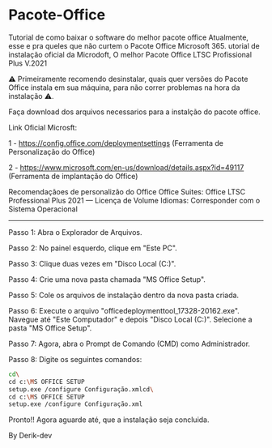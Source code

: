 # Pacote-Office
Tutorial de como baixar o software do melhor pacote office Atualmente, esse e pra queles que não curtem o Pacote Office Microsoft 365.
utorial de instalação oficial da Microdoft, O melhor Pacote Office LTSC Profissional Plus V.2021

⚠️ Primeiramente recomendo desinstalar, quais quer versões do Pacote Office instala em sua máquina,
para não correr problemas na hora da instalação ⚠️.

Faça download dos arquivos necessarios para a instalção do pacote office.

Link Oficial Microsft:

1 - https://config.office.com/deploymentsettings (Ferramenta de Personalização do Office)

2 - https://www.microsoft.com/en-us/download/details.aspx?id=49117 (Ferramenta de implantação do Office)

Recomendaçãoes de personalizão do Office
Office Suites:
Office LTSC Professional Plus 2021 — Licença de Volume
Idiomas:
Corresponder com o Sistema Operacional

---------------------------------------------------------------------------------------------------------
Passo 1: Abra o Explorador de Arquivos.

Passo 2: No painel esquerdo, clique em "Este PC".

Passo 3: Clique duas vezes em "Disco Local (C:)".

Passo 4: Crie uma nova pasta chamada "MS Office Setup".

Passo 5: Cole os arquivos de instalação dentro da nova pasta criada.

Passo 6: Execute o arquivo "officedeploymenttool_17328-20162.exe". Navegue até "Este Computador" e depois "Disco Local (C:)". Selecione a pasta "MS Office Setup".

Passo 7: Agora, abra o Prompt de Comando (CMD) como Administrador.

Passo 8: Digite os seguintes comandos:
```bash
cd\
cd c:\MS OFFICE SETUP
setup.exe /configure Configuração.xmlcd\
cd c:\MS OFFICE SETUP
setup.exe /configure Configuração.xml
```
Pronto!! Agora aguarde até, que a instalação seja concluida.

By Derik-dev
